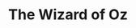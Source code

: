 ---
layout: video
series: Angry Video Game Nerd
season: 3
episode: 43
title: "The Wizard of Oz"
permalink: /avgn/episode-43
video_id: HTLUOgP21UY
alt_video_id: foTP0FQ-2cw
drive_id: 1tlW9VGDH5n4_GAKIIn98m43NC4tQFFQh
release_date: 2008-03-04
mike_notes:
toggle: off
---
